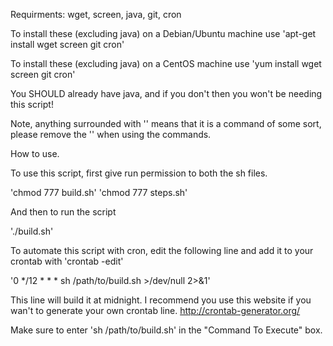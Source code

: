 Requirments: wget, screen, java, git, cron

To install these (excluding java) on a Debian/Ubuntu machine use
'apt-get install wget screen git cron'

To install these (excluding java) on a CentOS machine use
'yum install wget screen git cron'

You SHOULD already have java, and if you don't then you won't be needing this script!

Note, anything surrounded with '' means that it is a command of some sort, please remove the '' when using the commands.


How to use.

To use this script, first give run permission to both the sh files.

'chmod 777 build.sh'
'chmod 777 steps.sh'

And then to run the script

'./build.sh'


To automate this script with cron, edit the following line and add it to your crontab with 'crontab -edit'

'0 */12 * * * sh /path/to/build.sh >/dev/null 2>&1'

This line will build it at midnight. I recommend you use this website if you wan't to generate your own crontab line. http://crontab-generator.org/

Make sure to enter 'sh /path/to/build.sh' in the "Command To Execute" box.
